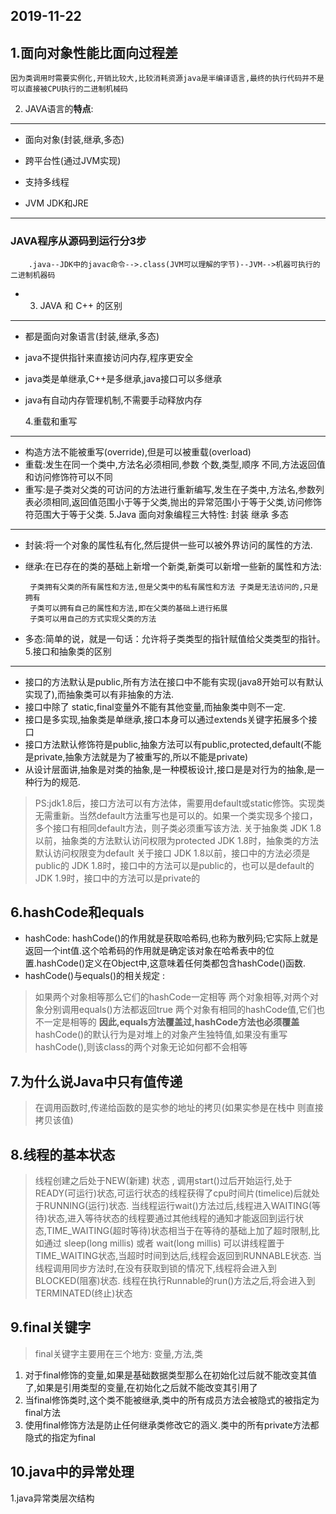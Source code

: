 2019-11-22
----------

	

 1.面向对象性能比面向过程差
---
 
    因为类调用时需要实例化,开销比较大,比较消耗资源java是半编译语言,最终的执行代码并不是可以直接被CPU执行的二进制机械码
 2. JAVA语言的**特点**:
---  

 

 - 面向对象(封装,继承,多态)
 - 跨平台性(通过JVM实现)
 - 支持多线程
 

 - JVM JDK和JRE 
---
###   JAVA程序从源码到运行分3步
        .java--JDK中的javac命令-->.class(JVM可以理解的字节)--JVM-->机器可执行的二进制机器码

 - 3. JAVA 和 C++ 的区别
---
    

 - 都是面向对象语言(封装,继承,多态)
 - java不提供指针来直接访问内存,程序更安全
 - java类是单继承,C++是多继承,java接口可以多继承
 - java有自动内存管理机制,不需要手动释放内存

    
    4.重载和重写
---
    

 - 构造方法不能被重写(override),但是可以被重载(overload)
 - 重载:发生在同一个类中,方法名必须相同,参数 个数,类型,顺序 不同,方法返回值和访问修饰符可以不同
 - 重写:是子类对父类的可访问的方法进行重新编写,发生在子类中,方法名,参数列表必须相同,返回值范围小于等于父类,抛出的异常范围小于等于父类,访问修饰符范围大于等于父类.
 5.Java 面向对象编程三大特性: 封装 继承 多态
---
 - 封装:将一个对象的属性私有化,然后提供一些可以被外界访问的属性的方法.
 - 继承:在已存在的类的基础上新增一个新类,新类可以新增一些新的属性和方法:

        子类拥有父类的所有属性和方法,但是父类中的私有属性和方法 子类是无法访问的,只是拥有 
        子类可以拥有自己的属性和方法,即在父类的基础上进行拓展
        子类可以用自己的方式实现父类的方法
 

 - 多态:简单的说，就是一句话：允许将子类类型的指针赋值给父类类型的指针。
 5.接口和抽象类的区别
---
- 接口的方法默认是public,所有方法在接口中不能有实现(java8开始可以有默认实现了),而抽象类可以有非抽象的方法.
- 接口中除了 static,final变量外不能有其他变量,而抽象类中则不一定.
- 接口是多实现,抽象类是单继承,接口本身可以通过extends关键字拓展多个接口
- 接口方法默认修饰符是public,抽象方法可以有public,protected,default(不能是private,抽象方法就是为了被重写的,所以不能是private)
- 从设计层面讲,抽象是对类的抽象,是一种模板设计,接口是是对行为的抽象,是一种行为的规范.
> PS:jdk1.8后，接口方法可以有方法体，需要用default或static修饰。实现类无需重新。当然default方法重写也是可以的。如果一个类实现多个接口，多个接口有相同default方法，则子类必须重写该方法.
关于抽象类
JDK 1.8以前，抽象类的方法默认访问权限为protected
JDK 1.8时，抽象类的方法默认访问权限变为default
关于接口
JDK 1.8以前，接口中的方法必须是public的
JDK 1.8时，接口中的方法可以是public的，也可以是default的
JDK 1.9时，接口中的方法可以是private的

6.hashCode和equals
---
- hashCode: hashCode()的作用就是获取哈希码,也称为散列码;它实际上就是返回一个int值.这个哈希码的作用就是确定该对象在哈希表中的位置.hashCode()定义在Object中,这意味着任何类都包含hashCode()函数.
- hashCode()与equals()的相关规定 :
> 如果两个对象相等那么它们的hashCode一定相等
> 两个对象相等,对两个对象分别调用equals()方法都返回true
> 两个对象有相同的hashCode值,它们也不一定是相等的
> **因此,equals方法覆盖过,hashCode方法也必须覆盖**
> hashCode()的默认行为是对堆上的对象产生独特值,如果没有重写hashCode(),则该class的两个对象无论如何都不会相等

7.为什么说Java中只有值传递
---
> 在调用函数时,传递给函数的是实参的地址的拷贝(如果实参是在栈中 则直接拷贝该值)

8.线程的基本状态
---

> 线程创建之后处于NEW(新建) 状态 , 调用start()过后开始运行,处于READY(可运行)状态,可运行状态的线程获得了cpu时间片(timelice)后就处于RUNNING(运行)状态.
> 当线程运行wait()方法过后,线程进入WAITING(等待)状态,进入等待状态的线程要通过其他线程的通知才能返回到运行状态,TIME_WAITING(超时等待)状态相当于在等待的基础上加了超时限制,比如通过 sleep(long millis) 或者 wait(long millis) 可以讲线程置于TIME_WAITING状态,当超时时间到达后,线程会返回到RUNNABLE状态.
> 当线程调用同步方法时,在没有获取到锁的情况下,线程将会进入到BLOCKED(阻塞)状态.
> 线程在执行Runnable的run()方法之后,将会进入到TERMINATED(终止)状态

9.final关键字
---

> final关键字主要用在三个地方: 变量,方法,类

 1. 对于final修饰的变量,如果是基础数据类型那么在初始化过后就不能改变其值了,如果是引用类型的变量,在初始化之后就不能改变其引用了
 2. 当final修饰类时,这个类不能被继承,类中的所有成员方法会被隐式的被指定为final方法
 3. 使用final修饰方法是防止任何继承类修改它的涵义.类中的所有private方法都隐式的指定为final
 
10.java中的异常处理
---

1.java异常类层次结构

> 

